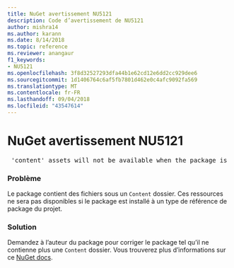 ```yaml
---
title: NuGet avertissement NU5121
description: Code d’avertissement de NU5121
author: mishra14
ms.author: karann
ms.date: 8/14/2018
ms.topic: reference
ms.reviewer: anangaur
f1_keywords:
- NU5121
ms.openlocfilehash: 3f8d32527293dfa44b1e62cd12e6dd2cc929dee6
ms.sourcegitcommit: 1d1406764c6af5fb7801d462e0c4afc9092fa569
ms.translationtype: MT
ms.contentlocale: fr-FR
ms.lasthandoff: 09/04/2018
ms.locfileid: "43547614"
---
```

# <a name="nuget-warning-nu5121"></a>NuGet avertissement NU5121
<pre> 'content' assets will not be available when the package is installed after the migration.</pre>

### <a name="issue"></a>Problème

Le package contient des fichiers sous un `Content` dossier. Ces ressources ne sera pas disponibles si le package est installé à un type de référence de package du projet.


### <a name="solution"></a>Solution

Demandez à l’auteur du package pour corriger le package tel qu’il ne contienne plus une `Content` dossier. Vous trouverez plus d’informations sur ce [NuGet docs](https://docs.microsoft.com/en-us/nuget/reference/migrate-packages-config-to-package-reference).

